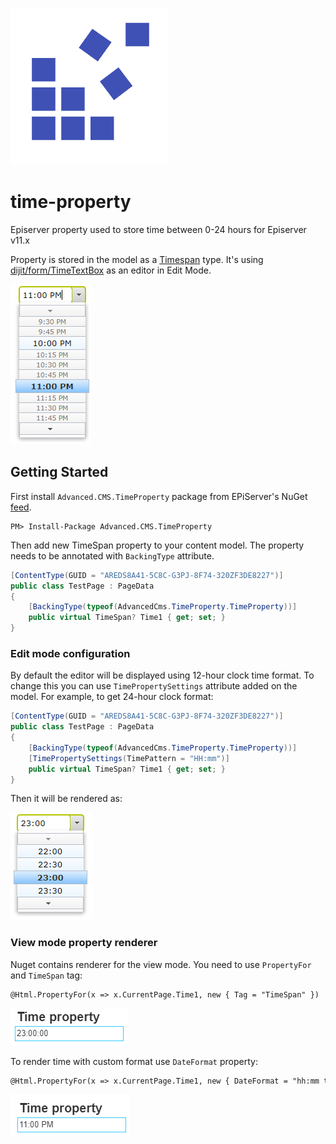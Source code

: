 ![Advanced CMS](assets/logo.png "Advanced CMS")

# time-property
Episerver property used to store time between 0-24 hours for Episerver v11.x

Property is stored in the model as a [Timespan](https://docs.microsoft.com/en-us/dotnet/api/system.timespan) type.
It's using [dijit/form/TimeTextBox](https://dojotoolkit.org/reference-guide/1.10/dijit/form/TimeTextBox.html) as an editor in Edit Mode.

![Preview unpublished content](assets/documentation/timespan_editor.png "Preview unpublished content")

## Getting Started
First install `Advanced.CMS.TimeProperty` package from EPiServer's NuGet [feed](https://nuget.episerver.com/).
```
PM> Install-Package Advanced.CMS.TimeProperty
```
Then add new TimeSpan property to your content model. The property needs to be annotated with `BackingType` attribute.

```csharp
[ContentType(GUID = "AREDS8A41-5C8C-G3PJ-8F74-320ZF3DE8227")]
public class TestPage : PageData
{
    [BackingType(typeof(AdvancedCms.TimeProperty.TimeProperty))]
    public virtual TimeSpan? Time1 { get; set; }
}
```

### Edit mode configuration

By default the editor will be displayed using 12-hour clock time format. 
To change this you can use `TimePropertySettings` attribute added on the model.
For example, to get 24-hour clock format:

```csharp
[ContentType(GUID = "AREDS8A41-5C8C-G3PJ-8F74-320ZF3DE8227")]
public class TestPage : PageData
{
    [BackingType(typeof(AdvancedCms.TimeProperty.TimeProperty))]
    [TimePropertySettings(TimePattern = "HH:mm")]
    public virtual TimeSpan? Time1 { get; set; }
}
```

Then it will be rendered as:

![Preview unpublished content](assets/documentation/timespan_editor_with_custom_time_format.png "Preview unpublished content")

### View mode property renderer

Nuget contains renderer for the view mode. You need to use `PropertyFor` and `TimeSpan` tag:

```asp
@Html.PropertyFor(x => x.CurrentPage.Time1, new { Tag = "TimeSpan" })
```

![Preview unpublished content](assets/documentation/timespan_view_mode_renderer.png "Preview unpublished content")

To render time with custom format use `DateFormat` property:

```asp
@Html.PropertyFor(x => x.CurrentPage.Time1, new { DateFormat = "hh:mm tt", Tag = "TimeSpan" })
```

![Preview unpublished content](assets/documentation/timespan_view_mode_renderer_with_format.png "Preview unpublished content")
